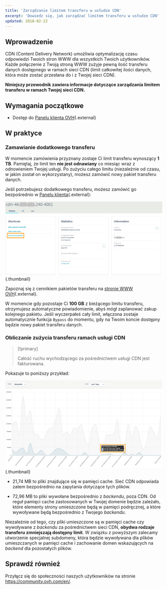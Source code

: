 ```yaml
---
title: 'Zarządzanie limitem transferu w usłudze CDN'
excerpt: 'Dowiedz się, jak zarządzać limitem transferu w usłudze CDN'
updated: 2018-02-22
---
```



## Wprowadzenie

CDN (Content Delivery Network) umożliwia optymalizację czasu odpowiedzi Twoich stron WWW dla wszystkich Twoich użytkowników. Każde połączenie z Twoją stroną WWW zużyje pewną ilość transferu danych dostępnego w ramach sieci CDN (limit całkowitej ilości danych, która może zostać przesłana do i z Twojej sieci CDN).

**Niniejszy przewodnik zawiera informacje dotyczące zarządzania limitem transferu w ramach Twojej sieci CDN.**


## Wymagania początkowe

- Dostęp do [Panelu klienta OVH](https://www.ovh.com/auth/?action=gotomanager&from=https://www.ovh.pl/&ovhSubsidiary=pl){.external}


## W praktyce

### Zamawianie dodatkowego transferu 

W momencie zamówienia przyznany zostaje Ci limit transferu wynoszący **1 TB**. Pamiętaj, że limit ten **nie jest odnawiany** co miesiąc wraz z odnowieniem Twojej usługi. Po zużyciu całego limitu (niezależnie od czasu, w jakim został on wykorzystany), możesz zamówić nowy pakiet transferu danych.

Jeśli potrzebujesz dodatkowego transferu, możesz zamówić go bezpośrednio w [Panelu klienta](https://www.ovh.com/auth/?action=gotomanager&from=https://www.ovh.pl/&ovhSubsidiary=pl){.external}:

![Dodatnie limitu transferu](images/add_quota.png){.thumbnail}


Zapoznaj się z cennikiem pakietów transferu na [stronie WWW OVH](https://www.ovh.pl/cdn/){.external}.

W momencie gdy pozostaje Ci **100 GB** z bieżącego limitu transferu, otrzymujesz automatyczne powiadomienie, abyś mógł zaplanować zakup kolejnego pakietu. Jeśli wyczerpałeś cały limit, włączona zostaje automatycznie funkcja `Bypass` do momentu, gdy na Twoim koncie dostępny będzie nowy pakiet transferu danych.


### Obliczanie zużycia transferu ramach usługi CDN

> [!primary]
>
> Całość ruchu wychodzącego za pośrednictwem usługi CDN jest fakturowana.
>

Pokazuje to poniższy przykład:

![Zużycie limitu transferu](images/quota_used.png){.thumbnail}


- 21,74 MB to pliki znajdujące się w pamięci cache. Sieć CDN odpowiada zatem bezpośrednio na zapytania dotyczące tych plików.

- 72,96 MB to pliki wywołane bezpośrednio z *backendu*, poza CDN. Od reguł pamięci cache zastosowanych w Twojej domenie będzie zależało, które elementy strony umieszczone będą w pamięci podręcznej, a które wywoływane będą bezpośrednio z Twojego *backendu*. 


Niezależnie od tego, czy pliki umieszczone są w pamięci cache czy wywoływane z *backendu* za pośrednictwem sieci CDN, **obydwa rodzaje transferu zmniejszają dostępny limit**. W związku z powyższym zalecamy utworzenie specjalnej subdomeny, która będzie wywoływana dla plików umieszczanych w pamięci cache i zachowanie domen wskazujących na *backend* dla pozostałych plików.


## Sprawdź również

Przyłącz się do społeczności naszych użytkowników na stronie <https://community.ovh.com/en/>.